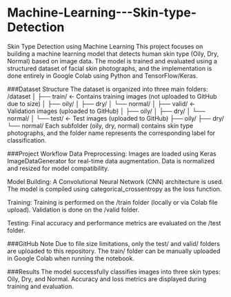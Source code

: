 # Machine-Learning---Skin-type-Detection
Skin Type Detection using Machine Learning
This project focuses on building a machine learning model that detects human skin type (Oily, Dry, Normal) based on image data. The model is trained and evaluated using a structured dataset of facial skin photographs, and the implementation is done entirely in Google Colab using Python and TensorFlow/Keras.

###Dataset Structure
The dataset is organized into three main folders:
/dataset
│
├── train/          ← Contains training images (not uploaded to GitHub due to size)
│   ├── oily/
│   ├── dry/
│   └── normal/
│
├── valid/          ← Validation images (uploaded to GitHub)
│   ├── oily/
│   ├── dry/
│   └── normal/
│
└── test/           ← Test images (uploaded to GitHub)
    ├── oily/
    ├── dry/
    └── normal/
Each subfolder (oily, dry, normal) contains skin type photographs, and the folder name represents the corresponding label for classification.

###Project Workflow
Data Preprocessing:
Images are loaded using Keras ImageDataGenerator for real-time data augmentation.
Data is normalized and resized for model compatibility.

Model Building:
A Convolutional Neural Network (CNN) architecture is used.
The model is compiled using categorical_crossentropy as the loss function.

Training:
Training is performed on the /train folder (locally or via Colab file upload).
Validation is done on the /valid folder.

Testing:
Final accuracy and performance metrics are evaluated on the /test folder.

###GitHub Note
Due to file size limitations, only the test/ and valid/ folders are uploaded to this repository.
The train/ folder can be manually uploaded in Google Colab when running the notebook.

###Results
The model successfully classifies images into three skin types: Oily, Dry, and Normal.
Accuracy and loss metrics are displayed during training and evaluation.
